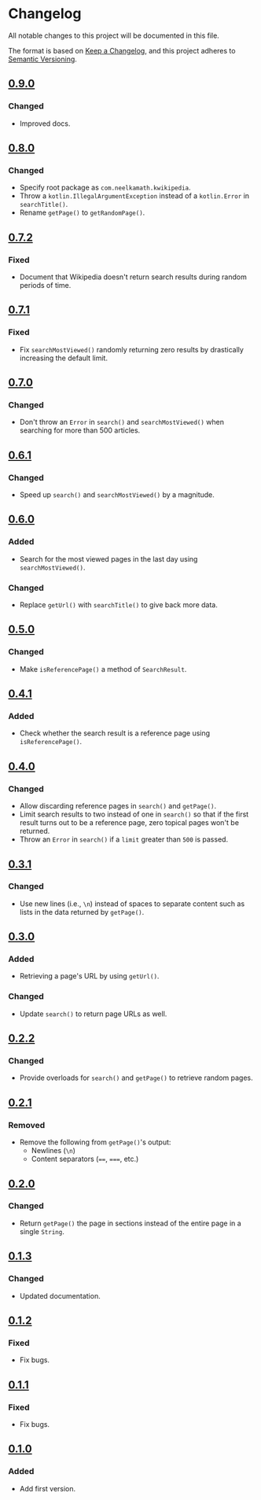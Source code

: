 # Changelog

All notable changes to this project will be documented in this file.

The format is based on [Keep a Changelog](https://keepachangelog.com/en/1.0.0/), and this project adheres to [Semantic Versioning](https://semver.org/spec/v2.0.0.html).

## [0.9.0](https://github.com/neelkamath/kwikipedia/releases/tag/v0.9.0)

### Changed

- Improved docs.

## [0.8.0](https://github.com/neelkamath/kwikipedia/releases/tag/v0.8.0)

### Changed

- Specify root package as `com.neelkamath.kwikipedia`.
- Throw a `kotlin.IllegalArgumentException` instead of a `kotlin.Error` in `searchTitle()`.
- Rename `getPage()` to `getRandomPage()`.

## [0.7.2](https://github.com/neelkamath/kwikipedia/releases/tag/v0.7.2)

### Fixed

- Document that Wikipedia doesn't return search results during random periods of time.

## [0.7.1](https://github.com/neelkamath/kwikipedia/releases/tag/v0.7.1)

### Fixed

- Fix `searchMostViewed()` randomly returning zero results by drastically increasing the default limit.

## [0.7.0](https://github.com/neelkamath/kwikipedia/releases/tag/v0.7.0)

### Changed

- Don't throw an `Error` in `search()` and `searchMostViewed()` when searching for more than 500 articles.

## [0.6.1](https://github.com/neelkamath/kwikipedia/releases/tag/v0.6.1)

### Changed

- Speed up `search()` and `searchMostViewed()` by a magnitude.

## [0.6.0](https://github.com/neelkamath/kwikipedia/releases/tag/v0.6.0)

### Added

- Search for the most viewed pages in the last day using `searchMostViewed()`.

### Changed

- Replace `getUrl()` with `searchTitle()` to give back more data.

## [0.5.0](https://github.com/neelkamath/kwikipedia/releases/tag/v0.5.0)

### Changed

- Make `isReferencePage()` a method of `SearchResult`.

## [0.4.1](https://github.com/neelkamath/kwikipedia/releases/tag/v0.4.1)

### Added

- Check whether the search result is a reference page using `isReferencePage()`.

## [0.4.0](https://github.com/neelkamath/kwikipedia/releases/tag/v0.4.0)

### Changed

- Allow discarding reference pages in `search()` and `getPage()`.
- Limit search results to two instead of one in `search()` so that if the first result turns out to be a reference page, zero topical pages won't be returned.
- Throw an `Error` in `search()` if a `limit` greater than `500` is passed.

## [0.3.1](https://github.com/neelkamath/kwikipedia/releases/tag/v0.3.1)

### Changed

- Use new lines (i.e., `\n`) instead of spaces to separate content such as lists in the data returned by `getPage()`.

## [0.3.0](https://github.com/neelkamath/kwikipedia/releases/tag/v0.3.0)

### Added

- Retrieving a page's URL by using `getUrl()`.

### Changed

- Update `search()` to return page URLs as well.

## [0.2.2](https://github.com/neelkamath/kwikipedia/releases/tag/v0.2.2)

### Changed

- Provide overloads for `search()` and `getPage()` to retrieve random pages.

## [0.2.1](https://github.com/neelkamath/kwikipedia/releases/tag/v0.2.1)

### Removed

- Remove the following from `getPage()`'s output:
    - Newlines (`\n`)
    - Content separators (`==`, `===`, etc.)

## [0.2.0](https://github.com/neelkamath/kwikipedia/releases/tag/v0.2.0)

### Changed

- Return `getPage()` the page in sections instead of the entire page in a single `String`.

## [0.1.3](https://github.com/neelkamath/kwikipedia/releases/tag/v0.1.3)

### Changed

- Updated documentation.

## [0.1.2](https://github.com/neelkamath/kwikipedia/releases/tag/v0.1.2)

### Fixed

- Fix bugs.

## [0.1.1](https://github.com/neelkamath/kwikipedia/releases/tag/v0.1.1)

### Fixed

- Fix bugs.

## [0.1.0](https://github.com/neelkamath/kwikipedia/releases/tag/v0.1.0)

### Added

- Add first version.
